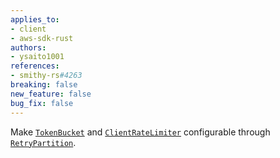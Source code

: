 ```yaml
---
applies_to:
- client
- aws-sdk-rust
authors:
- ysaito1001
references:
- smithy-rs#4263
breaking: false
new_feature: false
bug_fix: false
---
```

Make [`TokenBucket`](https://docs.rs/aws-smithy-runtime/latest/aws_smithy_runtime/client/retries/struct.TokenBucket.html) and [`ClientRateLimiter`](https://docs.rs/aws-smithy-runtime/latest/aws_smithy_runtime/client/retries/struct.ClientRateLimiter.html) configurable through [`RetryPartition`](https://docs.rs/aws-smithy-runtime/latest/aws_smithy_runtime/client/retries/struct.RetryPartition.html).
